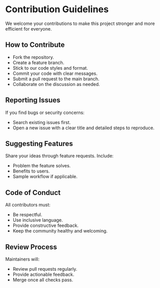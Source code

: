 # Contribution Guidelines

We welcome your contributions to make this project stronger and more efficient for everyone.

## How to Contribute

- Fork the repository.
- Create a feature branch.
- Stick to our code styles and format.
- Commit your code with clear messages.
- Submit a pull request to the main branch.
- Collaborate on the discussion as needed.

## Reporting Issues

If you find bugs or security concerns:
- Search existing issues first.
- Open a new issue with a clear title and detailed steps to reproduce.

## Suggesting Features

Share your ideas through feature requests. Include:
- Problem the feature solves.
- Benefits to users.
- Sample workflow if applicable.

## Code of Conduct

All contributors must:
- Be respectful.
- Use inclusive language.
- Provide constructive feedback.
- Keep the community healthy and welcoming.

## Review Process

Maintainers will:
- Review pull requests regularly.
- Provide actionable feedback.
- Merge once all checks pass.

